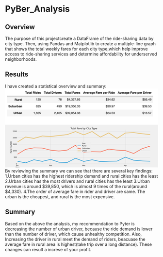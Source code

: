 # PyBer_Analysis
## Overview
The purpose of this projectcreate a DataFrame of the ride-sharing data by city type. Then, using Pandas and Matplotlib to create a multiple-line graph that shows the total weekly fares for each city type,which help improve access to ride-sharing services and determine affordability for underserved neighborhoods.

## Results
I have created a statistical overview and summary:
![pyber_summary](analysis/pyber_summary.png)
![Pyber_fare_summary](analysis/Pyber_fare_summary.png)
By reviewing the summary we can see that there are several key findings:
1.Urban cities has the highest ridership demand and rural cities has the least
2.Urban cities has the most drivers and rural cities has the least
3.Urban revenue is around $39,850, which is almost 9 times of the rural(around $4,330).
4.The order of average fare in rider and driver are same. The urban is the cheapest, and rural is the most expensive.
## Summary
Based on the above the analysis, my recommendation to Pyter is decreasing the number of urban driver, because the ride demand is lower than the number of driver, which cause unhealthy competition. Also, Increasing the driver in rural meet the demand of riders, beacuase the average fare in rural area is highest(take trip over a long distance). These changes can result a increse of your profit.
